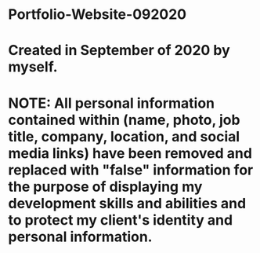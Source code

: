 # Portfolio-Website-092020

# Created in September of 2020 by myself.

# NOTE: All personal information contained within (name, photo, job title, company, location, and social media links) have been removed and replaced with "false" information for the purpose of displaying my development skills and abilities and to protect my client's identity and personal information.
